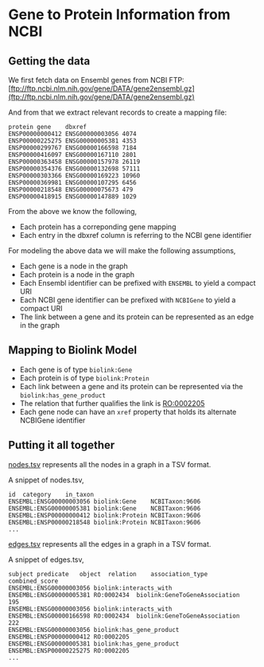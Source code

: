 # Gene to Protein Information from NCBI

## Getting the data

We first fetch data on Ensembl genes from NCBI FTP: [ftp://ftp.ncbi.nlm.nih.gov/gene/DATA/gene2ensembl.gz](ftp://ftp.ncbi.nlm.nih.gov/gene/DATA/gene2ensembl.gz)

And from that we extract relevant records to create a mapping file:
```
protein	gene	dbxref
ENSP00000000412	ENSG00000003056	4074
ENSP00000225275	ENSG00000005381	4353
ENSP00000299767	ENSG00000166598	7184
ENSP00000416097	ENSG00000167110	2801
ENSP00000363458	ENSG00000157978	26119
ENSP00000354376	ENSG00000132698	57111
ENSP00000303366	ENSG00000169223	10960
ENSP00000369981	ENSG00000107295	6456
ENSP00000218548	ENSG00000075673	479
ENSP00000418915	ENSG00000147889	1029
```

From the above we know the following,
- Each protein has a correponding gene mapping
- Each entry in the dbxref column is referring to the NCBI gene identifier

For modeling the above data we will make the following assumptions,
- Each gene is a node in the graph
- Each protein is a node in the graph
- Each Ensembl identifier can be prefixed with `ENSEMBL` to yield a compact URI
- Each NCBI gene identifier can be prefixed with `NCBIGene` to yield a compact URI
- The link between a gene and its protein can be represented as an edge in the graph


## Mapping to Biolink Model

- Each gene is of type `biolink:Gene`
- Each protein is of type `biolink:Protein`
- Each link between a gene and its protein can be represented via the `biolink:has_gene_product`
- The relation that further qualifies the link is [RO:0002205](https://www.ebi.ac.uk/ols/ontologies/ro/properties?iri=http%3A%2F%2Fpurl.obolibrary.org%2Fobo%2FRO_0002205)
- Each gene node can have an `xref` property that holds its alternate NCBIGene identifier


## Putting it all together

[nodes.tsv](nodes.tsv) represents all the nodes in a graph in a TSV format.

A snippet of nodes.tsv,

```
id	category	in_taxon
ENSEMBL:ENSG00000003056	biolink:Gene	NCBITaxon:9606
ENSEMBL:ENSG00000005381	biolink:Gene	NCBITaxon:9606
ENSEMBL:ENSP00000000412	biolink:Protein	NCBITaxon:9606
ENSEMBL:ENSP00000218548	biolink:Protein	NCBITaxon:9606
...
```

[edges.tsv](edges.tsv) represents all the edges in a graph in a TSV format.

A snippet of edges.tsv,

```
subject	predicate	object	relation	association_type	combined_score
ENSEMBL:ENSG00000003056	biolink:interacts_with	ENSEMBL:ENSG00000005381	RO:0002434	biolink:GeneToGeneAssociation	195
ENSEMBL:ENSG00000003056	biolink:interacts_with	ENSEMBL:ENSG00000166598	RO:0002434	biolink:GeneToGeneAssociation	222
ENSEMBL:ENSG00000003056	biolink:has_gene_product	ENSEMBL:ENSP00000000412	RO:0002205		
ENSEMBL:ENSG00000005381	biolink:has_gene_product	ENSEMBL:ENSP00000225275	RO:0002205	
...
```
